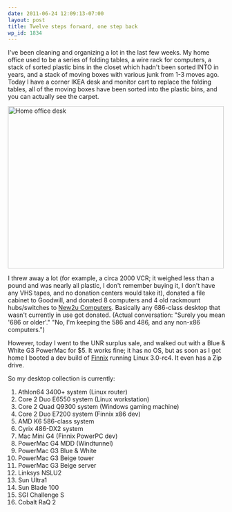 ```yaml
---
date: 2011-06-24 12:09:13-07:00
layout: post
title: Twelve steps forward, one step back
wp_id: 1834
---
```

I've been cleaning and organizing a lot in the last few weeks. My home office used to be a series of folding tables, a wire rack for computers, a stack of sorted plastic bins in the closet which hadn't been sorted INTO in years, and a stack of moving boxes with various junk from 1-3 moves ago. Today I have a corner IKEA desk and monitor cart to replace the folding tables, all of the moving boxes have been sorted into the plastic bins, and you can actually see the carpet.

[<img src="http://farm6.static.flickr.com/5226/5834764182_c30d7767ed.jpg" width="500" height="375" alt="Home office desk" />](http://www.flickr.com/photos/fo0bar/5834764182/ "Home office desk by Ryan Finnie, on Flickr")

I threw away a lot (for example, a circa 2000 VCR; it weighed less than a pound and was nearly all plastic, I don't remember buying it, I don't have any VHS tapes, and no donation centers would take it), donated a file cabinet to Goodwill, and donated 8 computers and 4 old rackmount hubs/switches to [New2u Computers](http://www.new2ucomputers.com/). Basically any 686-class desktop that wasn't currently in use got donated. (Actual conversation: "Surely you mean '686 or older'." "No, I'm keeping the 586 and 486, and any non-x86 computers.")

However, today I went to the UNR surplus sale, and walked out with a Blue & White G3 PowerMac for $5. It works fine; it has no OS, but as soon as I got home I booted a dev build of [Finnix](http://www.finnix.org/) running Linux 3.0-rc4. It even has a Zip drive.

So my desktop collection is currently:

  1. Athlon64 3400+ system (Linux router)
  2. Core 2 Duo E6550 system (Linux workstation)
  3. Core 2 Quad Q9300 system (Windows gaming machine)
  4. Core 2 Duo E7200 system (Finnix x86 dev)
  5. AMD K6 586-class system
  6. Cyrix 486-DX2 system
  7. Mac Mini G4 (Finnix PowerPC dev)
  8. PowerMac G4 MDD (Windtunnel)
  9. PowerMac G3 Blue & White
 10. PowerMac G3 Beige tower
 11. PowerMac G3 Beige server
 12. Linksys NSLU2
 13. Sun Ultra1
 14. Sun Blade 100
 15. SGI Challenge S
 16. Cobalt RaQ 2
